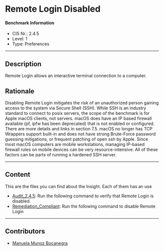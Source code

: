 # Remote Login Disabled
#### Benchmark Information
- CIS Nr.: 2.4.5
- Level: 1
- Type: Preferences
------------------------
## Description

Remote Login allows an interactive terminal connection to a computer.

## Rationale

Disabling Remote Login mitigates the risk of an unauthorized person gaining access to the system via Secure Shell (SSH). While SSH is an industry standard to connect to posix servers, the scope of the benchmark is for Apple macOS clients, not servers.
macOS does have an IP based firewall available (pf, ipfw has been deprecated) that is not enabled or configured. There are more details and links in section 7.5. macOS no longer has TCP Wrappers support built-in and does not have strong Brute-Force password guessing mitigations, or frequent patching of open ssh by Apple. Since most macOS computers are mobile workstations, managing IP-based firewall rules on mobile devices can be very resource-intensive. All of these factors can be parts of running a hardened SSH server.

---
## Content
This are the files you can find about the Insight. Each of them has an use 
* [Audit_2.4.5](https://github.com/apfelwerk/JamfProtectInsights/blob/main/PreferencesType/CIS_2.4.5_Remote%20Login%20Disabled/Audit_2.4.5.sh): Run the following command to verify that Remote Login is disabled.
* [Remediation_Compliant](https://github.com/apfelwerk/JamfProtectInsights/blob/main/PreferencesType/CIS_2.4.5_Remote%20Login%20Disabled/Remediation_Compliant.sh): Run the following command to disable Remote Login

------------------------------------------------------------------------------------------------------------------------------------------------------------------------------------------------------------------------------------------------------------------------------------------------------------------------------
## Contributors
* [Manuela Munoz Bocanegra](https://github.com/manuelamunoz)


